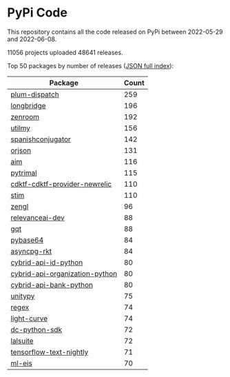 # PyPi Code

This repository contains all the code released on PyPi between 2022-05-29 and 2022-06-08.

11056 projects uploaded 48641 releases. 

Top 50 packages by number of releases ([JSON full index](./index.json)):

| Package   | Count |
|-----------|-------|
| [plum-dispatch](https://github.com/pypi-data/pypi-code-122/tree/import/plum-dispatch) | 259 |
| [longbridge](https://github.com/pypi-data/pypi-code-122/tree/import/longbridge) | 196 |
| [zenroom](https://github.com/pypi-data/pypi-code-122/tree/import/zenroom) | 192 |
| [utilmy](https://github.com/pypi-data/pypi-code-122/tree/import/utilmy) | 156 |
| [spanishconjugator](https://github.com/pypi-data/pypi-code-122/tree/import/spanishconjugator) | 142 |
| [orjson](https://github.com/pypi-data/pypi-code-122/tree/import/orjson) | 131 |
| [aim](https://github.com/pypi-data/pypi-code-122/tree/import/aim) | 116 |
| [pytrimal](https://github.com/pypi-data/pypi-code-122/tree/import/pytrimal) | 115 |
| [cdktf-cdktf-provider-newrelic](https://github.com/pypi-data/pypi-code-122/tree/import/cdktf-cdktf-provider-newrelic) | 110 |
| [stim](https://github.com/pypi-data/pypi-code-122/tree/import/stim) | 110 |
| [zengl](https://github.com/pypi-data/pypi-code-122/tree/import/zengl) | 96 |
| [relevanceai-dev](https://github.com/pypi-data/pypi-code-122/tree/import/relevanceai-dev) | 88 |
| [gqt](https://github.com/pypi-data/pypi-code-122/tree/import/gqt) | 88 |
| [pybase64](https://github.com/pypi-data/pypi-code-122/tree/import/pybase64) | 84 |
| [asyncpg-rkt](https://github.com/pypi-data/pypi-code-122/tree/import/asyncpg-rkt) | 84 |
| [cybrid-api-id-python](https://github.com/pypi-data/pypi-code-122/tree/import/cybrid-api-id-python) | 80 |
| [cybrid-api-organization-python](https://github.com/pypi-data/pypi-code-122/tree/import/cybrid-api-organization-python) | 80 |
| [cybrid-api-bank-python](https://github.com/pypi-data/pypi-code-122/tree/import/cybrid-api-bank-python) | 80 |
| [unitypy](https://github.com/pypi-data/pypi-code-122/tree/import/unitypy) | 75 |
| [regex](https://github.com/pypi-data/pypi-code-122/tree/import/regex) | 74 |
| [light-curve](https://github.com/pypi-data/pypi-code-122/tree/import/light-curve) | 74 |
| [dc-python-sdk](https://github.com/pypi-data/pypi-code-122/tree/import/dc-python-sdk) | 72 |
| [lalsuite](https://github.com/pypi-data/pypi-code-122/tree/import/lalsuite) | 72 |
| [tensorflow-text-nightly](https://github.com/pypi-data/pypi-code-122/tree/import/tensorflow-text-nightly) | 71 |
| [ml-eis](https://github.com/pypi-data/pypi-code-122/tree/import/ml-eis) | 70 |
